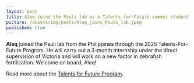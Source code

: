 ```yaml
---
layout: post
title: Aleq joins the Pauli lab as a Talents-for-Future summer student
picture: /assets/img/posts/Aleq_joins_Pauli_lab.jpeg
published: true
---
```

**Aleq** joined the Pauli lab from the Philippines through the 2025 Talents-For-Future Program. He will carry out a 3-month internship under the direct supervision of Victoria and will work on a new factor in zebrafish fertilization.
Welcome on board, Aleq!

Read more about the [Talents for Future Program](https://training.vbc.ac.at/summer-school/talents-for-future/).
